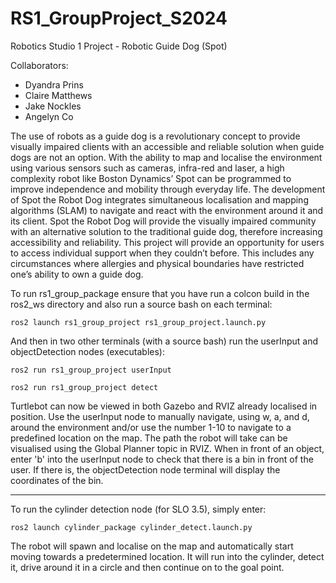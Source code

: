# RS1_GroupProject_S2024
Robotics Studio 1 Project - Robotic Guide Dog (Spot)

Collaborators:
- Dyandra Prins
- Claire Matthews
- Jake Nockles 
- Angelyn Co

The use of robots as a guide dog is a revolutionary concept to provide visually impaired clients with an accessible and reliable solution when guide dogs are not an option. With the ability to map and localise the environment using various sensors such as cameras, infra-red and laser, a high complexity robot like Boston Dynamics’ Spot can be programmed to improve independence and mobility through everyday life. 
The development of Spot the Robot Dog integrates simultaneous localisation and mapping algorithms (SLAM) to navigate and react with the environment around it and its client. Spot the Robot Dog will provide the visually impaired community with an alternative solution to the traditional guide dog, therefore increasing accessibility and reliability. This project will provide an opportunity for users to access individual support when they couldn’t before. This includes any circumstances where allergies and physical boundaries have restricted one’s ability to own a guide dog. 

To run rs1_group_package ensure that you have run a colcon build in the ros2_ws directory and also run a source bash on each terminal:
```
ros2 launch rs1_group_project rs1_group_project.launch.py
```
And then in two other terminals (with a source bash) run the userInput and objectDetection nodes (executables):
```
ros2 run rs1_group_project userInput

ros2 run rs1_group_project detect
```
Turtlebot can now be viewed in both Gazebo and RVIZ already localised in position. Use the userInput node to manually navigate, using w, a, and d, around the environment and/or use the number 1-10 to navigate to a predefined location on the map. The path the robot will take can be visualised using the Global Planner topic in RVIZ. 
When in front of an object, enter 'b' into the userInput node to check that there is a bin in front of the user. If there is, the objectDetection node terminal will display the coordinates of the bin. 

________________________________________________________________

To run the cylinder detection node (for SLO 3.5), simply enter:
```
ros2 launch cylinder_package cylinder_detect.launch.py
```
The robot will spawn and localise on the map and automatically start moving towards a predetermined location. It will run into the cylinder, detect it, drive around it in a circle and then continue on to the goal point. 
